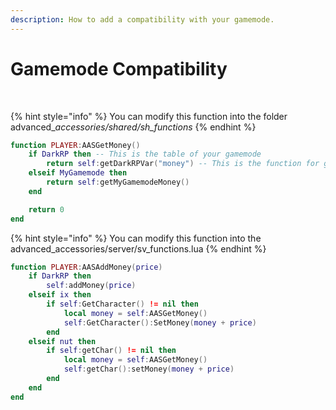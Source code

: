 ```yaml
---
description: How to add a compatibility with your gamemode.
---
```


# Gamemode Compatibility

​

{% hint style="info" %}
You can modify this function into the folder advanced\__accessories/shared/sh\_functions_
{% endhint %}

```lua
function PLAYER:AASGetMoney()
    if DarkRP then -- This is the table of your gamemode 
        return self:getDarkRPVar("money") -- This is the function for get the money
    elseif MyGamemode then
        return self:getMyGamemodeMoney()
    end

    return 0
end
```

{% hint style="info" %}
You can modify this function into the advanced\_accessories/server/sv\_functions.lua
{% endhint %}

```lua
function PLAYER:AASAddMoney(price)
    if DarkRP then
        self:addMoney(price)
    elseif ix then
        if self:GetCharacter() != nil then
            local money = self:AASGetMoney()
            self:GetCharacter():SetMoney(money + price)
        end
    elseif nut then
        if self:getChar() != nil then
            local money = self:AASGetMoney()
            self:getChar():setMoney(money + price)
        end
    end
end
```



